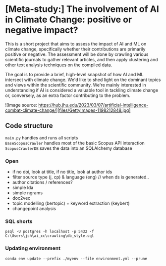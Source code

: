 # [Meta-study:] The involvement of AI in Climate Change: positive or negative impact?
This is a short project that aims to assess the impact of AI and ML on climate change, specifically whether their contributions are primarily positive or negative. The assessment will be done by crawling various scientific journals to gather relevant articles, and then apply clustering and other text analysis techniques on the compiled data.

The goal is to provide a brief, high-level snapshot of how AI and ML intersect with climate change. We'd like to shed light on the dominant topics and views within the scientific community. We're mainly interested in understanding if AI is considered a valuable tool in tackling climate change or, conversely, as an extra factor contributing to the problem.

![Image source: https://hub.jhu.edu/2023/03/07/artificial-intelligence-combat-climate-change/][files/GettyImages-1198212848.jpg]

## Code structure

`main.py` handles and runs all scripts <br />
`BaseScopusCrawler` handles most of the basic Scopus API interaction <br />
`ScopusCrawlerDB` saves the data into an SQLAlchemy database <br />

### Open

- if no doi, look at title, if no title, look at author ids
- filter source type (j, cp) & language (eng) // when ds is generated..
- author citations / references?
- simple lda <br />
- simple ngrams <br />
- doc2vec <br />
- topic modelling (bertopic) + keyword extraction (keybert) <br />
- changepoint analysis

### SQL shorts
```
psql -U postgres -h localhost -p 5432 -f C:\Users\jch\ai_cc\crawling\db_style.sql
```

### Updating environment
```
conda env update --prefix ./myenv --file environment.yml --prune
```

